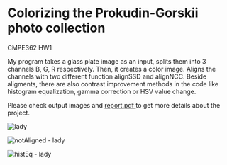 # Colorizing the Prokudin-Gorskii photo collection
 CMPE362 HW1
 
 My program takes a glass plate image as an input, splits them into 3 channels B, G, R respectively. Then, it creates a color image. Aligns the channels with two different function alignSSD and alignNCC. Beside aligments, there are also contrast improvement methods in the code like histogram equalization, gamma correction or HSV value change. 
 
 Please check output images and [report.pdf
](https://github.com/Terminou/Colorizing-the-Prokudin-Gorskii-photo-collection/blob/master/report.pdf)to get more details about the project.


![lady](https://user-images.githubusercontent.com/27548058/67626829-aecda000-f859-11e9-8b38-6051c666daac.png)

![notAligned - lady](https://user-images.githubusercontent.com/27548058/67626841-c86ee780-f859-11e9-99d1-63caea63adf2.png)

![histEq - lady](https://user-images.githubusercontent.com/27548058/67626834-b8570800-f859-11e9-81a7-45f97d792b9a.png)
